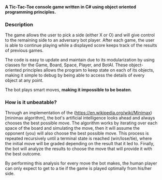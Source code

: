 #### A Tic-Tac-Toe console game written in C# using object oriented programming principles.

### Description
The game allows the user to pick a side (either X or O) and will give control to the remaining side to an adversary bot player. After each game, the user is able to continue playing while a displayed score keeps track of the results of previous games.

The code is easy to update and maintain due to its modularization by using classes for the Game, Board, Space, Player, and BotAI. These object-oriented principles allows the program to keep state on each of its objects, making it simple to debug by being able to access the details of every object at any point.

The bot plays smart moves, **making it impossible to be beaten**.

### How is it unbeatable?
Through an implementation of the (https://en.wikipedia.org/wiki/Minimax)[minimax algorithm], the bot's artificial intelligence looks ahead and always chooses the best possible move. The algorithm works by iterating over each space of the board and simulating the move, then it will assume the opponent (you) will also choose the best possible move. This process is repeated recursively until a terminal state is reached (win/lose/tie), where the initial move will be graded depending on the result that it led to. Finally, the bot will analyze the results to choose the move that will provide it with the best outcome.

By performing this analysis for every move the bot makes, the human player can only expect to get to a tie if the game is played optimally from his/her side.

